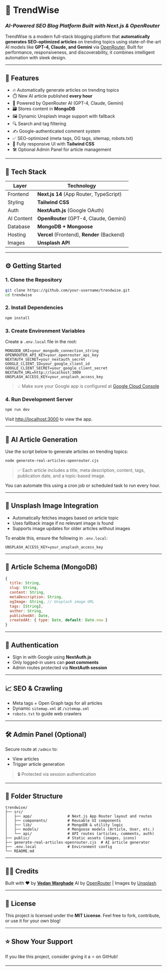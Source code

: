 # 📰 **TrendWise**

### *AI-Powered SEO Blog Platform Built with Next.js & OpenRouter*

TrendWise is a modern full-stack blogging platform that **automatically generates SEO-optimized articles** on trending topics using state-of-the-art AI models like **GPT-4, Claude, and Gemini** via [OpenRouter](https://openrouter.ai). Built for performance, responsiveness, and discoverability, it combines intelligent automation with sleek design.

---

## 🚀 Features

* 🔥 Automatically generate articles on trending topics
* ⏱️ New AI article published **every hour**
* 🧠 Powered by OpenRouter AI (GPT-4, Claude, Gemini)
* 🗃️ Stores content in **MongoDB**
* 🖼️ Dynamic Unsplash image support with fallback
* 🔍 Search and tag filtering
* ✍️ Google-authenticated comment system
* ✅ SEO-optimized (meta tags, OG tags, sitemap, robots.txt)
* 📱 Fully responsive UI with **Tailwind CSS**
* 🛠️ Optional Admin Panel for article management

---

## 🧱 Tech Stack

| Layer      | Technology                                  |
| ---------- | ------------------------------------------- |
| Frontend   | **Next.js 14** (App Router, TypeScript)     |
| Styling    | **Tailwind CSS**                            |
| Auth       | **NextAuth.js** (Google OAuth)              |
| AI Content | **OpenRouter** (GPT-4, Claude, Gemini)      |
| Database   | **MongoDB + Mongoose**                      |
| Hosting    | **Vercel** (Frontend), **Render** (Backend) |
| Images     | **Unsplash API**                            |

---

## ⚙️ Getting Started

### 1. Clone the Repository

```bash
git clone https://github.com/your-username/trendwise.git
cd trendwise
```

### 2. Install Dependencies

```bash
npm install
```

### 3. Create Environment Variables

Create a `.env.local` file in the root:

```env
MONGODB_URI=your_mongodb_connection_string
OPENROUTER_API_KEY=your_openrouter_api_key
NEXTAUTH_SECRET=your_nextauth_secret
GOOGLE_CLIENT_ID=your_google_client_id
GOOGLE_CLIENT_SECRET=your_google_client_secret
NEXTAUTH_URL=http://localhost:3000
UNSPLASH_ACCESS_KEY=your_unsplash_access_key
```

> 💡 Make sure your Google app is configured at [Google Cloud Console](https://console.cloud.google.com/apis/credentials)

### 4. Run Development Server

```bash
npm run dev
```

Visit [http://localhost:3000](http://localhost:3000) to view the app.

---

## 🧠 AI Article Generation

Use the script below to generate articles on trending topics:

```bash
node generate-real-articles-openrouter.cjs
```

> ✅ Each article includes a title, meta description, content, tags, publication date, and a topic-based image.

You can automate this using a cron job or scheduled task to run every hour.

---

## 📸 Unsplash Image Integration

* Automatically fetches images based on article topic
* Uses fallback image if no relevant image is found
* Supports image updates for older articles without images

To enable this, ensure the following in `.env.local`:

```env
UNSPLASH_ACCESS_KEY=your_unsplash_access_key
```

---

## 🧾 Article Schema (MongoDB)

```js
{
  title: String,
  slug: String,
  content: String,
  metaDescription: String,
  ogImage: String, // Unsplash image URL
  tags: [String],
  author: String,
  publishedAt: Date,
  createdAt: { type: Date, default: Date.now }
}
```

---

## 🔐 Authentication

* Sign in with Google using **NextAuth.js**
* Only logged-in users can **post comments**
* Admin routes protected via **NextAuth session**

---

## 📈 SEO & Crawling

* Meta tags + Open Graph tags for all articles
* Dynamic `sitemap.xml` at `/sitemap.xml`
* `robots.txt` to guide web crawlers

---

## 🛠 Admin Panel (Optional)

Secure route at `/admin` to:

* View articles
* Trigger article generation

> 🔒 Protected via session authentication

---

## 📂 Folder Structure

```
trendwise/
├── src/
│   ├── app/                # Next.js App Router layout and routes
│   ├── components/         # Reusable UI components
│   ├── lib/                # MongoDB & utility logic
│   ├── models/             # Mongoose models (Article, User, etc.)
│   └── api/                # API routes (articles, comments, auth)
├── public/                 # Static assets (images, icons)
├── generate-real-articles-openrouter.cjs  # AI article generator
├── .env.local              # Environment config
└── README.md
```

---

## 🧑‍💻 Credits

Built with ❤️ by [**Vedan Warghade**](https://github.com/vedanwarghade)
AI by [OpenRouter](https://openrouter.ai) | Images by [Unsplash](https://unsplash.com)

---

## 📄 License

This project is licensed under the **MIT License**.
Feel free to fork, contribute, or use it for your own blog!

---

## ⭐️ Show Your Support

If you like this project, consider giving it a ⭐️ on GitHub!

--- 